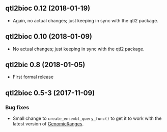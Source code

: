 ## qtl2bioc 0.12 (2018-01-19)

- Again, no actual changes; just keeping in sync with the qtl2 package.


## qtl2bioc 0.10 (2018-01-09)

- No actual changes; just keeping in sync with the qtl2 package.


## qtl2bic 0.8 (2018-01-05)

- First formal release


## qtl2bioc 0.5-3 (2017-11-09)

### Bug fixes

- Small change to `create_ensembl_query_func()` to get it to work with
  the latest version of [GenomicRanges](http://bioconductor.org/packages/release/bioc/html/GenomicRanges.html).
